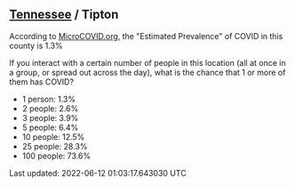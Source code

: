 
## [Tennessee](/united-states/tennessee) / Tipton

According to [MicroCOVID.org](http://microcovid.org),
the "Estimated Prevalence" of COVID in this county is 1.3%

If you interact with a certain number of people in this location
(all at once in a group, or spread out across the day), what is the chance that
1 or more of them has COVID?

- 1 person: 1.3%
- 2 people: 2.6%
- 3 people: 3.9%
- 5 people: 6.4%
- 10 people: 12.5%
- 25 people: 28.3%
- 100 people: 73.6%

Last updated: 2022-06-12 01:03:17.643030 UTC
